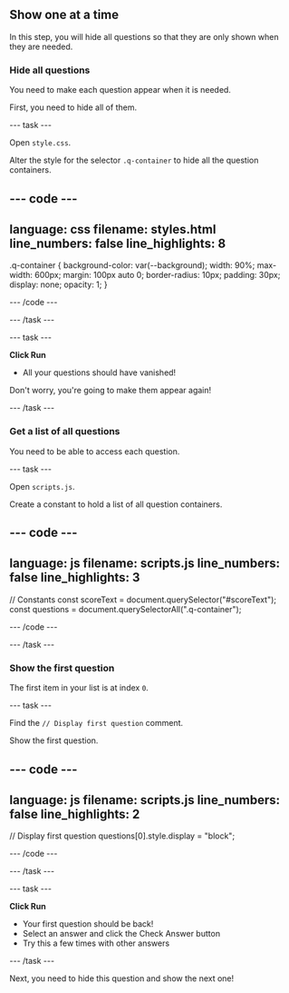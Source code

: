 ## Show one at a time

In this step, you will hide all questions so that they are only shown when they are needed.

### Hide all questions

You need to make each question appear when it is needed.

First, you need to hide all of them.

--- task ---

Open `style.css`. 

Alter the style for the selector `.q-container` to hide all the question containers.

--- code ---
---
language: css
filename: styles.html
line_numbers: false
line_highlights: 8
---

.q-container {
  background-color: var(--background);
  width: 90%;
  max-width: 600px;
  margin: 100px auto 0;
  border-radius: 10px;
  padding: 30px;
  display: none;
  opacity: 1;
}

--- /code ---

--- /task ---

--- task ---

**Click Run** 
+ All your questions should have vanished! 
  
Don't worry, you're going to make them appear again!
  
--- /task ---

### Get a list of all questions

You need to be able to access each question.

--- task ---

Open `scripts.js`.

Create a constant to hold a list of all question containers.

--- code ---
---
language: js
filename: scripts.js
line_numbers: false
line_highlights: 3
---

// Constants
const scoreText = document.querySelector("#scoreText");
const questions = document.querySelectorAll(".q-container");

--- /code ---

--- /task ---

### Show the first question

The first item in your list is at index `0`.

--- task ---

Find the `// Display first question` comment.

Show the first question.

--- code ---
---
language: js
filename: scripts.js
line_numbers: false
line_highlights: 2
---

// Display first question
questions[0].style.display = "block";

--- /code ---

--- /task ---

--- task ---

**Click Run** 
+ Your first question should be back!
+ Select an answer and click the Check Answer button
+ Try this a few times with other answers
  
--- /task ---

Next, you need to hide this question and show the next one!
